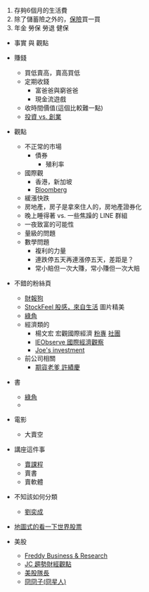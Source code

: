 1. 存夠6個月的生活費
2. 除了儲蓄險之外的，[保險](https://www.facebook.com/329896911051695/photos/a.358878471486872/510654386309279/?type=3&__xts__%5B0%5D=68.ARBuyMOo1kILUtABl2KfLzx67nHlTwqcSiJ6dwyP3JiNgTZKZceVqiCqYJLY4SF57zfBaaxd_bcwWGSlmHR0AqwVN06Nya4FAHimNRcpoq3mSZETahTWn1NkcQeVrjXDxwtSpZFqJP3Jjx6jub_fdk5IhZ11IuzpMAYRq1VlGfXzKmrlwj0jeW7sNj8sfUtauglPZlJHU6XymsMgH-guK8eTsuyXV1uogMkZ5lD-qM_PAIWaDcKaMwn6Z4BACWLwS7s-SRfPVMkaejSl1t2tKb3UNa_2QMnvQzSzeF2DQBtNz2R_dUVF63SuKvzGbfYt1S2AzjPRJKqdgspfVOtG81kc0y18T3FC6c5zHOQGf_O7x5hCCDC9qQ&__tn__=-R)買一買
3. 年金 勞保 勞退 健保


- 事實 與 觀點
- 賺錢
    - 買低賣高，賣高買低
    - 定期收錢
        - 富爸爸與窮爸爸
        - 現金流遊戲
    - 收時間價值(這個比較難一點)
    - [投資 vs. 創業](https://www.facebook.com/mitterchiang/posts/10158307255228939)

- 觀點
    - 不正常的市場
        - 債券
            - 殖利率
    - 國際觀
        - 香港，新加坡
        - [Bloomberg](https://www.bloomberg.com/live/us)
    - 緩漲快跌
    - 房地產，房子是拿來住人的，房地產證券化
    - 晚上睡得著 vs. 一些焦躁的 LINE 群組
    - 一夜致富的可能性
    - 量級的問題
    - 數學問題
        - 複利的力量
        - 連跌停五天再連漲停五天，差距是？
        - 常小賠但一次大賺，常小賺但一次大賠

- 不錯的粉絲頁
    - [財報狗](https://www.facebook.com/statementdog/)
    - [StockFeel 股感，來自生活](https://www.facebook.com/StockFeel.page/) 圖片精美
    - [綠角](https://www.facebook.com/GreenHornFans/)
    - 經濟類的
        - 楊文宏‎ 宏觀國際經濟  [粉專](https://www.facebook.com/MacroEconomicAndGeopolitical/)  [社團](https://www.facebook.com/groups/147293452597272/?ref=group_header)
        - [IEObserve 國際經濟觀察](https://www.facebook.com/intleconobserve/)
        - [Joe's investment](https://www.facebook.com/joejoeyourmoney/)
    - 前公司相關
        - [期貨老爹 許績慶](https://www.facebook.com/futuresdaddy)
- 書
    - [綠角](https://search.books.com.tw/search/query/key/%E7%B6%A0%E8%A7%92/cat/all/adv_author/1)
    - 

- 電影
    - 大賣空

- 講座這件事
    - [賣課程](https://www.facebook.com/NobleYenFansClub/posts/3525953050811997?__xts__%5B0%5D=68.ARDJvMN9kvEctoevPK4wgB0EwTTbtjEN6qC8hyp-mByyRKCsSjSEJ_iEgbSxM4ax9ihnOa5NaMwPVR_1zPvHemv4W31VuDlSumiSNNEm0EcbjctG0Ony-GrXNXsLMFmyXHopzywNdwnnLXQW5jpWUcm0IlXTVNLOpsG3vO861p3kKHqkF0Cy2TGJvcKzuhEOeliCjuswpWstwIqhqCuPSuB8O6bqL8v9DNKqDWIIw27mjgWV9U6putceBHmhq08kfQDF1oo3OjIBVBmgX6GrrD4Bc4Z3G_WAg1Phfh7Ma5D3NwHaUBKV7TjWNtQ9k-X2Gs8M5AiixTJzO2uzQZ-gSw&__tn__=-R)
    - 賣書
    - 賣軟體


- 不知該如何分類
    - [劉奕成](https://www.facebook.com/icheng.liu)

- [地圖式的看一下世界股票](https://finviz.com/map.ashx?t=geo)
- 美股
    - [Freddy Business & Research](https://www.facebook.com/FreddyBizAndRsch/)
    - [JC 趨勢財經觀點](https://www.facebook.com/JustinInvesting/posts/2655795991198421?__xts__%5B0%5D=68.ARCCmqVz7F51pof4GyiZavGSifKanQ6mCRIS64viGvN1M50A-QwDOPCUcxF1RmlpkFmaqf1FsFFyCwkux8LLuldXvh0pWIy7j4DHf_MLo5e9HALLlq6oljWPla0cueXoHenNkrnO9XEAXt__AZYoH0vLcpKSnMFkbo3zsxt3M9il16bo3mpqupzhUuQY1ePDYudm_DZG8APpg0ubIEGi7RPcRBitH3caWAvTMLrUg6KCFU8ZBwp6h3YtastQwacwLYPbMlt-wY91220l49xHp0oZpJr4mGoBdX9-L3_YGF7MTSKzwE03nDZM_MPCbPElif_y41_gGY7Yak0o_wp1QIBmow&__tn__=-R)
    - [美股隊長](https://www.facebook.com/usstockcap/photos/a.293479554193743/1185063261702030/?type=3&__xts__%5B0%5D=68.ARCig5i1AvW8ZZMonKYgRNyTGCZE1EpGLBLRgDot3UNbT4tURSJiEdZTG9d1QNYWtfNQec3QaSjqkIL5sTb2KrL0tTsICmOt5_Ukyb-4SUPhnpO1lD53_ITnbRGie8YxxiDL7IsP7Vcw69wf77suOpow3VfyZVvozcNL-_HF3rXU1-VODdsZIJmhYiwum1Mhn4vxXo-siNWa19VHwtDo-FapGPqCCIL1aIDcbOi8p6ivDeQCJPDbz4SXJjFRKM5YrG70NKXMK0G1sxVVv-9WK-hgINjEjtKI-grZBtsQmVDMu33IogTbGpomfJGculbljcGGtMrHZ4m4ftrYt-VJ-gDXb_Amr3umA08wOMPS8KV-QU1QfpOGjcre&__tn__=-R)
    - [冏冏子(冏星人)](https://www.facebook.com/shintaroReview/photos/a.194699507351581/1505302442957941/?type=3&__xts__%5B0%5D=68.ARDKrwrc9sWJTo5tozkXRpRaEL0YcpcW3znTfCqE2HZVyDjQpRREta1TbAkrcKXF-aJYLoTMf7p82UzqGc0VRAfuI3VrzCr57JZ9po-XaP2mPHcBz8RrhOsSxa0saonU85YZ-BZzF_RLUTE57slrtkdjmPimcfR-eOuo5cq-X_oAEFThqpB8Zf-gCn0_-WRS2Ej0bZYLyccqU3sxWOJcOvkft77dmzWvuYfXYbz5e__oRIYrheuu5yRWPyhPYCxUfbEi4Wk9zlSN3TkQxWCXtRCUQ06U0-KAy88YoRMQilBd0bOC8vTrVhv2kGauAYKye_C9CtDDlkw9iD6WQgBmGuTDbHfwfXAmVy1iGIuOdeNtJ0zL5qh8nw&__tn__=-R)
